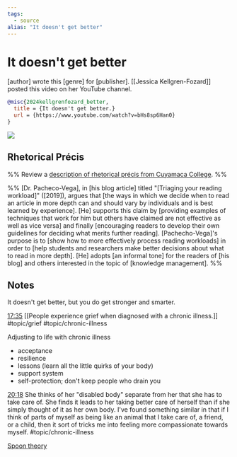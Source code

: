 ```yaml
---
tags:
  - source
alias: "It doesn't get better"
---
```

# It doesn't get better
[author] wrote this [genre] for [publisher].
[[Jessica Kellgren-Fozard]] posted this video on her YouTube channel.


```bibtex
@misc{2024kellgrenfozard_better,
  title = {It doesn't get better.}
  url = {https://www.youtube.com/watch?v=bHs8sp6Han0}
}
```

![](https://www.youtube.com/watch?v=bHs8sp6Han0)

## Rhetorical Précis
%% Review a [description of rhetorical précis from Cuyamaca College](https://www.cuyamaca.edu/student-support/tutoring-center/files/student-resources/rhetorical-precis-description-and-examples.pdf). %%

%%
[Dr. Pacheco-Vega], in [his blog article] titled "[Triaging your reading workload]" ([2019]), argues that [the ways in which we decide when to read an article in more depth can and should vary by individuals and is best learned by experience]. [He] supports this claim by [providing examples of techniques that work for him but others have claimed are not effective as well as vice versa] and finally [encouraging readers to develop their own guidelines for deciding what merits further reading]. [Pachecho-Vega]'s purpose is to [show how to more effectively process reading workloads] in order to [help students and researchers make better decisions about what to read in more depth]. [He] adopts [an informal tone] for the readers of [his blog] and others interested in the topic of [knowledge management]. 
%%
## Notes

It doesn't get better, but you do get stronger and smarter.

[17:35](https://www.youtube.com/watch?v=bHs8sp6Han0&t=17m35s) [[People experience grief when diagnosed with a chronic illness.]] #topic/grief #topic/chronic-illness 

Adjusting to life with chronic illness
- acceptance
- resilience
- lessons (learn all the little quirks of your body)
- support system
- self-protection; don't keep people who drain you

[20:18](https://www.youtube.com/watch?v=bHs8sp6Han0&t=20m18s) She thinks of her "disabled body" separate from her that she has to take care of. She finds it leads to her taking better care of herself than if she simply thought of it as her own body. I've found something similar in that if I think of parts of myself as being like an animal that I take care of, a friend, or a child, then it sort of tricks me into feeling more compassionate towards myself. #topic/chronic-illness 

[Spoon theory](https://www.youtube.com/watch?v=a2NGaG8mhjU)

